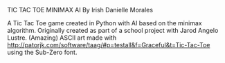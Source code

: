 TIC TAC TOE MINIMAX AI
By Irish Danielle Morales

A Tic Tac Toe game created in Python with AI based on the minimax algorithm.
Originally created as part of a school project with Jarod Angelo Lustre.
(Amazing) ASCII art made with http://patorjk.com/software/taag/#p=testall&f=Graceful&t=Tic-Tac-Toe using the Sub-Zero font.